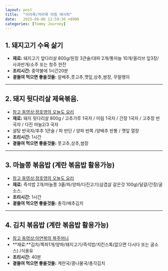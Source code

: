 ```yaml
---
layout: post
title:  "이리쿡/저리쿡 아침 레시피"
date:   2025-09-06 12:59:36 +0900
categories: [Tommy Journey]
---
```


## 1. 돼지고기 수육 삶기

- **재료:** 돼지고기 앞다리살 800g/된장 3큰술/대파 2개/통마늘 10개/올리브 잎3장/사과반개/소주 또는 청주 한잔
- **조리시간:** 중약불에 1시간20분
- **곁들여 먹으면 좋을것들:** 알배추,풋고추,깻잎,상추,쌈장, 무말랭이

--------

## 2. 돼지 뒷다리살 제육볶음.

- [참고 동영상:정호영의 오늘도 요리](https://www.youtube.com/watch?si=JZw40KiDq7lgBj4Y&fbclid=IwY2xjawMn6YNleHRuA2FlbQIxMQABHpDK8V2pf4V0aar7K_yZO_LNsbWE0zYfaj8rheWyAMNXaIINeIw3kW9enWcN_aem_GolZ5z9SBfdNlUBvMfx_QA&v=dLQcANA_dLo&feature=youtu.be)
- **재료:** 돼지 뒷다리살 800g / 고추가루 1국자 / 미림 1국자 / 간장 1국자 / 고추장 반국자 /  다진 마늘2/3 국자  
- 설탕 반국자/후추 1큰술 / 파 반단 / 양파 반쪽 /양배추 반통 / 깻잎 열장
- **조리시간:** 1시간 
- **곁들여 먹으면 좋을것들:** 풋고추,상추,쌈장

--------

## 3. 마늘쫑 볶음밥 (계란 볶음밥 활용가능)

- [참고 동영상:정호영의 오늘도 요리](https://youtu.be/vxgEqfNMeG8?si=Cbdr3J4oleRz4GO8)
- **재료:** 즉석밥 2개/마늘쫑 3줄/파/양파/다진고기(삼겹살 갈은것 100g)/달걀/간장/굴소스.
- **조리시간:** 1시간 
- **곁들여 먹으면 좋을것들:** 총각/배추김치

--------

## 4. 김치 볶음밥 (계란 볶음밥 활용가능)

- [참고 동영상:이연복의 복주머니](https://youtu.be/EZ5Y76pHyTU?si=PEeTEj8MiDATkMve)
- **재료:**김치/쪽파1개/양파/돼지고기/즉석밥/치킨스톡(없으면 다시다 또는 굴소스) /식용유
- **조리시간:** 40분 
- **곁들여 먹으면 좋을것들:** 계란국/콩나물국/총각김치
